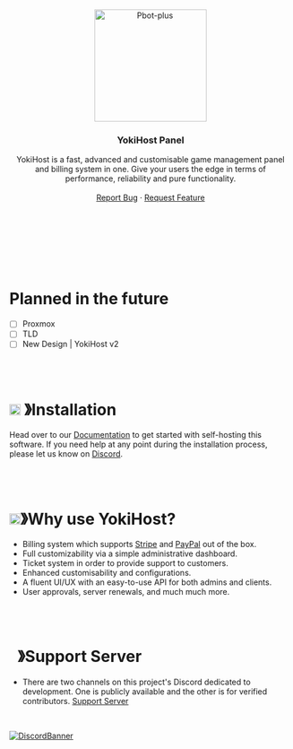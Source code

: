 <br/>
<br/>
<br/>
<br />
<p align="center">
  <a href="https://github.com/YokiHost/panel/">
    <img src="https://media.discordapp.net/attachments/1162368760754208882/1195976754217635961/logo.png?ex=660901a6&is=65f68ca6&hm=d7a9d7ebe95525f633b3411ad66cf21b0fe34149312f448c9f12849d92007122&=&format=webp&quality=lossless&width=468&height=468" alt="Pbot-plus" width="200" height="200">
  </a>

  <h3 align="center">YokiHost Panel</h3>

  <p align="center">
    YokiHost is a fast, advanced and customisable game management panel and billing system in one. Give your users the edge in terms of performance, reliability and pure functionality.
    <br />
    <br />
    <a href="https://github.com/YokiHost/24GXP/issues">Report Bug</a>
    ·
    <a href="https://github.com/YokiHost/24GXP/issues">Request Feature</a>
  </p>
</p>

<br/>
<br/>
<br/>
<br/>
<br/>
<br/>

# Planned in the future
- [ ] Proxmox
- [ ] TLD
- [ ] New Design | YokiHost v2

<br/>
<br/>

# <img src="https://media.discordapp.net/attachments/1216615245527912468/1220010912103272458/1055803759831294013.png?ex=660d62b4&is=65faedb4&hm=4307d44483bbf98d05c87d5426ce2c4a0e0d1edcf754a2758d82e4332fc7ebf0&=&format=webp&quality=lossless" width="20px" height="20px"> 》Installation
Head over to our [Documentation](https://docs.YokiHost.com) to get started with self-hosting this software.
If you need help at any point during the installation process, please let us know on [Discord](https://discord.com/invite/Ahu7SdJkYZ).

<br/>
<br/>

# <img src="https://media.discordapp.net/attachments/1216615245527912468/1220009884494467122/852881450667081728.gif?ex=660d61bf&is=65faecbf&hm=3988eee1263768b5c718ee9a1431ebfe83543e9efe798ba39682fe5753907992&=" width="20px" height="20px">》Why use YokiHost?
* Billing system which supports [Stripe](https://stripe.com) and [PayPal](https://paypal.com) out of the box.
* Full customizability via a simple administrative dashboard.
* Ticket system in order to provide support to customers.
* Enhanced customisability and configurations.
* A fluent UI/UX with an easy-to-use API for both admins and clients.
* User approvals, server renewals, and much much more.

<br/>
<br/>

# <img src="https://media.discordapp.net/attachments/1216615245527912468/1220013441843204106/1036083490292244493.png?ex=660d650f&is=65faf00f&hm=fb124e28e1e1a2549c31bf2c50a6be939214ac42e626d0460544f29d2c50c754&=&format=webp&quality=lossless" width="15px" height="15px">》Support Server
- There are two channels on this project's Discord dedicated to development. One is publicly available and the other is for verified contributors. [Support Server](https://discord.gg/Ahu7SdJkYZ)
<br/>

[![DiscordBanner](https://invidget.switchblade.xyz/Ahu7SdJkYZ)](https://discord.gg/Ahu7SdJkYZ)
